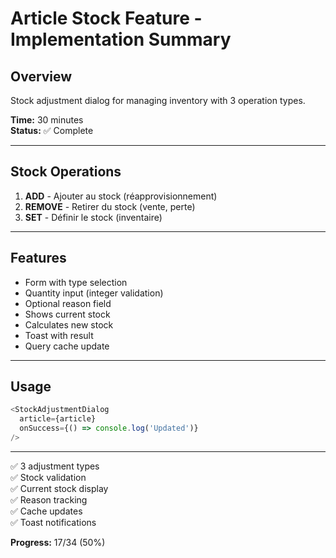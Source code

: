 # Article Stock Feature - Implementation Summary

## Overview
Stock adjustment dialog for managing inventory with 3 operation types.

**Time:** 30 minutes  
**Status:** ✅ Complete

---

## Stock Operations

1. **ADD** - Ajouter au stock (réapprovisionnement)
2. **REMOVE** - Retirer du stock (vente, perte)
3. **SET** - Définir le stock (inventaire)

---

## Features

- Form with type selection
- Quantity input (integer validation)
- Optional reason field
- Shows current stock
- Calculates new stock
- Toast with result
- Query cache update

---

## Usage

```typescript
<StockAdjustmentDialog 
  article={article}
  onSuccess={() => console.log('Updated')}
/>
```

---

✅ 3 adjustment types  
✅ Stock validation  
✅ Current stock display  
✅ Reason tracking  
✅ Cache updates  
✅ Toast notifications  

**Progress:** 17/34 (50%)
